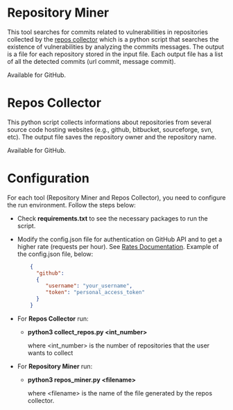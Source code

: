 # Repository Miner

This tool searches for commits related to vulnerabilities in repositories collected by the [repos collector](https://github.com/SofiaReis/search-vulnerabilities-from-repositories/tree/master/repos-collector) which is a python script that searches the existence of vulnerabilities by analyzing the commits messages. The output is a file for each repository stored in the input file. Each output file has a list of all the detected commits (url commit, message commit).

Available for GitHub.
  
# Repos Collector

This python script collects informations about repositories from several source code hosting websites (e.g., github, bitbucket, sourceforge, svn, etc). The output file saves the repository owner and the repository name.

Available for GitHub.

# Configuration

For each tool (Repository Miner and Repos Collector), you need to configure the run environment. Follow the steps below:

* Check **requirements.txt** to see the necessary packages to run the script.

* Modify the config.json file for authentication on GitHub API and to get a higher rate (requests per hour). See [Rates Documentation](https://developer.github.com/v3/#rate-limiting). Example of the config.json file, below:
  ```json
      {
        "github": 
        {
           "username": "your_username",
           "token": "personal_access_token"
        }
      }
  ```
* For **Repos Collector** run:

    * **python3 collect_repos.py \<int_number>**
    
      where \<int_number> is the number of repositories that the user wants to collect
      
* For **Repository Miner** run:

    * **python3 repos_miner.py \<filename>**
    
      where \<filename> is the name of the file generated by the repos collector.
